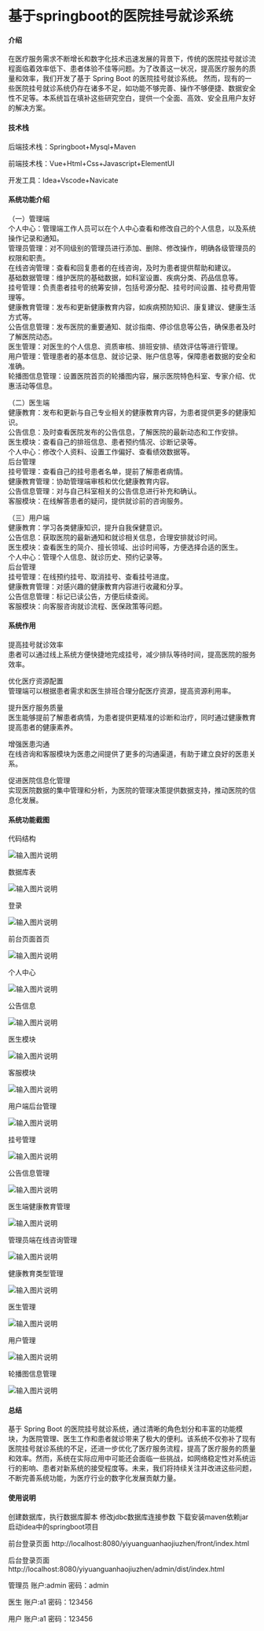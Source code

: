 # 基于springboot的医院挂号就诊系统

#### 介绍
在医疗服务需求不断增长和数字化技术迅速发展的背景下，传统的医院挂号就诊流程面临着效率低下、患者体验不佳等问题。为了改善这一状况，提高医疗服务的质量和效率，我们开发了基于 Spring Boot 的医院挂号就诊系统。
然而，现有的一些医院挂号就诊系统仍存在诸多不足，如功能不够完善、操作不够便捷、数据安全性不足等。本系统旨在填补这些研究空白，提供一个全面、高效、安全且用户友好的解决方案。

#### 技术栈

后端技术栈：Springboot+Mysql+Maven

前端技术栈：Vue+Html+Css+Javascript+ElementUI

开发工具：Idea+Vscode+Navicate

#### 系统功能介绍

（一）管理端  
个人中心：管理端工作人员可以在个人中心查看和修改自己的个人信息，以及系统操作记录和通知。  
管理员管理：对不同级别的管理员进行添加、删除、修改操作，明确各级管理员的权限和职责。  
在线咨询管理：查看和回复患者的在线咨询，及时为患者提供帮助和建议。  
基础数据管理：维护医院的基础数据，如科室设置、疾病分类、药品信息等。  
挂号管理：负责患者挂号的统筹安排，包括号源分配、挂号时间设置、挂号费用管理等。  
健康教育管理：发布和更新健康教育内容，如疾病预防知识、康复建议、健康生活方式等。  
公告信息管理：发布医院的重要通知、就诊指南、停诊信息等公告，确保患者及时了解医院动态。  
医生管理：对医生的个人信息、资质审核、排班安排、绩效评估等进行管理。  
用户管理：管理患者的基本信息、就诊记录、账户信息等，保障患者数据的安全和准确。  
轮播图信息管理：设置医院首页的轮播图内容，展示医院特色科室、专家介绍、优惠活动等信息。  

（二）医生端  
健康教育：发布和更新与自己专业相关的健康教育内容，为患者提供更多的健康知识。  
公告信息：及时查看医院发布的公告信息，了解医院的最新动态和工作安排。  
医生模块：查看自己的排班信息、患者预约情况、诊断记录等。  
个人中心：修改个人资料、设置工作偏好、查看绩效数据等。  
后台管理  
挂号管理：查看自己的挂号患者名单，提前了解患者病情。  
健康教育管理：协助管理端审核和优化健康教育内容。  
公告信息管理：对与自己科室相关的公告信息进行补充和确认。  
客服模块：在线解答患者的疑问，提供就诊前的咨询服务。  

（三）用户端  
健康教育：学习各类健康知识，提升自我保健意识。  
公告信息：获取医院的最新通知和就诊相关信息，合理安排就诊时间。  
医生模块：查看医生的简介、擅长领域、出诊时间等，方便选择合适的医生。  
个人中心：管理个人信息、就诊历史、预约记录等。  
后台管理  
挂号管理：在线预约挂号、取消挂号、查看挂号进度。  
健康教育管理：对感兴趣的健康教育内容进行收藏和分享。  
公告信息管理：标记已读公告，方便后续查阅。  
客服模块：向客服咨询就诊流程、医保政策等问题。  

#### 系统作用

提高挂号就诊效率  
患者可以通过线上系统方便快捷地完成挂号，减少排队等待时间，提高医院的服务效率。  

优化医疗资源配置  
管理端可以根据患者需求和医生排班合理分配医疗资源，提高资源利用率。

提升医疗服务质量  
医生能够提前了解患者病情，为患者提供更精准的诊断和治疗，同时通过健康教育提高患者的健康素养。

增强医患沟通  
在线咨询和客服模块为医患之间提供了更多的沟通渠道，有助于建立良好的医患关系。

促进医院信息化管理  
实现医院数据的集中管理和分析，为医院的管理决策提供数据支持，推动医院的信息化发展。

#### 系统功能截图

代码结构

![输入图片说明](images/bb7a2c9638500116b81144ed9f24388.png)

数据库表

![输入图片说明](images/54d2fe55c8f2044b51df465987ed227.png)

登录

![输入图片说明](images/7ad8ae00323196f05edaebba586e5ba.png)

前台页面首页

![输入图片说明](images/52255d7e75b50f2ff097dc516ec8d56.png)

个人中心

![输入图片说明](images/b3edbe8e897a027ecba6b7e1eafe3a1.png)

公告信息

![输入图片说明](images/560f36731a648af5f98bf151676f887.png)

医生模块

![输入图片说明](images/4f1af4fc1f23a33d7461e74a4c8fee6.png)

客服模块

![输入图片说明](images/90be968bfd599c067bafe29b0d56af1.png)

用户端后台管理

![输入图片说明](images/48c43a89b4accf2fa05452d9748a249.png)

挂号管理

![输入图片说明](images/4f25672294f7b346f92516cb7caf202.png)

公告信息管理

![输入图片说明](images/5a66a3ffa077bb07ecf0fef6315cb8a.png)

医生端健康教育管理

![输入图片说明](images/06c896dc0069fde9f6e6f797eb31573.png)

管理员端在线咨询管理

![输入图片说明](images/f75813f716b420258d167eeb4a8221c.png)

健康教育类型管理

![输入图片说明](images/9ae239ecea00f75492cc0ee35f4c90d.png)

医生管理

![输入图片说明](images/37ff879d50fcafb267a6dc4bf589d4e.png)

用户管理

![输入图片说明](images/3f0fe555c5072cea8584bfb71cfa204.png)

轮播图信息管理

![输入图片说明](images/f2ff8364de2f8523c2ab054f9974a99.png)

#### 总结

基于 Spring Boot 的医院挂号就诊系统，通过清晰的角色划分和丰富的功能模块，为医院管理、医生工作和患者就诊带来了极大的便利。该系统不仅弥补了现有医院挂号就诊系统的不足，还进一步优化了医疗服务流程，提高了医疗服务的质量和效率。然而，系统在实际应用中可能还会面临一些挑战，如网络稳定性对系统运行的影响、患者对新系统的接受程度等。未来，我们将持续关注并改进这些问题，不断完善系统功能，为医疗行业的数字化发展贡献力量。

#### 使用说明

创建数据库，执行数据库脚本 修改jdbc数据库连接参数 下载安装maven依赖jar 启动idea中的springboot项目

前台登录页面
http://localhost:8080/yiyuanguanhaojiuzhen/front/index.html

后台登录页面
http://localhost:8080/yiyuanguanhaojiuzhen/admin/dist/index.html

管理员				账户:admin 		密码：admin

医生				账户:a1 		密码：123456

用户				账户:a1 		密码：123456